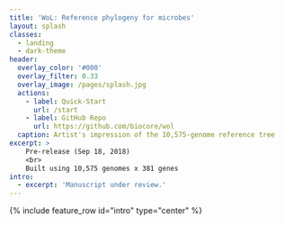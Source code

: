 ```yaml
---
title: 'WoL: Reference phylogeny for microbes'
layout: splash
classes:
  - landing
  - dark-theme
header:
  overlay_color: '#000'
  overlay_filter: 0.33
  overlay_image: /pages/splash.jpg
  actions:
    - label: Quick-Start
      url: /start
    - label: GitHub Repo
      url: https://github.com/biocore/wol
  caption: Artist's impression of the 10,575-genome reference tree
excerpt: >
    Pre-release (Sep 18, 2018)
    <br>
    Built using 10,575 genomes x 381 genes
intro: 
  - excerpt: 'Manuscript under review.'
---
```


{% include feature_row id="intro" type="center" %}

<!-- {% include_relative README.md %} -->
